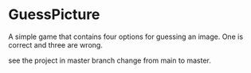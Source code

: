 # GuessPicture
A simple game that contains four options for guessing an image. One is correct and three are wrong.

see the project in master branch change from main to master.
